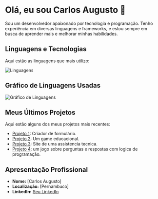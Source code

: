 # Olá, eu sou Carlos Augusto 👋

Sou um desenvolvedor apaixonado por tecnologia e programação. Tenho experiência em diversas linguagens e frameworks, e estou sempre em busca de aprender mais e melhorar minhas habilidades.

## Linguagens e Tecnologias

Aqui estão as linguagens que mais utilizo:

![Linguagens](https://github-readme-stats.vercel.app/api/top-langs/?username=seuusuario&layout=compact&theme=radical)

## Gráfico de Linguagens Usadas

![Gráfico de Linguagens](https://raw.githubusercontent.com/Carlosaugusto222/Carlosaugusto222/main/assets/languages.svg)

## Meus Últimos Projetos

Aqui estão alguns dos meus projetos mais recentes:

- [Projeto 1]([link-do-projeto-1](https://github.com/Comunidade-FullDev/form-fulldev)): Criador de formulário.
- [Projeto 2]([link-do-projeto-2](https://github.com/Carlosaugusto222/Educational-Programming-Game-for-All-Ages)): Um game educacional.
- [Projeto 3]([link-do-projeto-3](https://github.com/Carlosaugusto222/multicell)): Site de uma assistencia tecnica.
- [Projeto 4]([link-do-projeto-4](https://github.com/Carlosaugusto222/code-quest)): um jogo sobre perguntas e respostas com logica de programação.

## Apresentação Profissional

- **Nome:** [Carlos Augusto]
- **Localização:** [Pernambuco]
- **LinkedIn:** [Seu LinkedIn]([link-do-seu-linkedin](https://www.linkedin.com/in/carlos-augusto222/))


